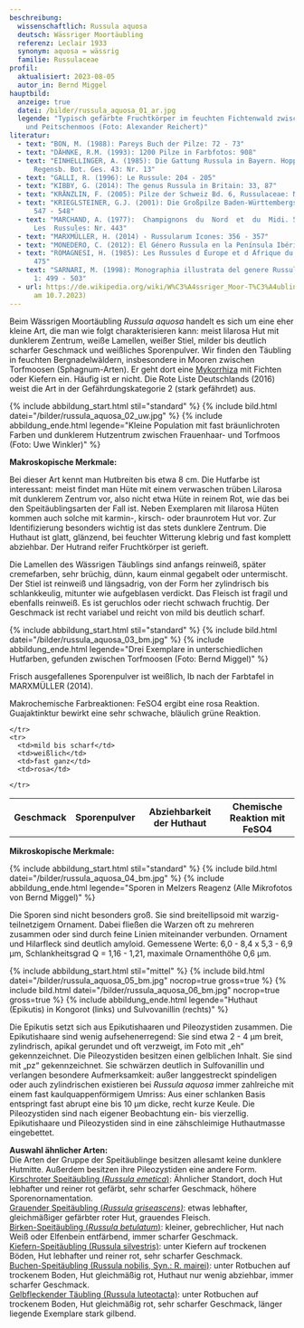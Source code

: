 ```yaml
---
beschreibung:
  wissenschaftlich: Russula aquosa
  deutsch: Wässriger Moortäubling
  referenz: Leclair 1933
  synonym: aquosa = wässrig
  familie: Russulaceae
profil:
  aktualisiert: 2023-08-05
  autor_in: Bernd Miggel
hauptbild:
  anzeige: true
  datei: /bilder/russula_aquosa_01_ar.jpg
  legende: "Typisch gefärbte Fruchtkörper im feuchten Fichtenwald zwischen Etagen-
    und Peitschenmoos (Foto: Alexander Reichert)"
literatur:
  - text: "BON, M. (1988): Pareys Buch der Pilze: 72 - 73"
  - text: "DÄHNKE, R.M. (1993): 1200 Pilze in Farbfotos: 908"
  - text: "EINHELLINGER, A. (1985): Die Gattung Russula in Bayern. Hoppea, Denkschr.
      Regensb. Bot. Ges. 43: Nr. 13"
  - text: "GALLI, R. (1996): Le Russule: 204 - 205"
  - text: "KIBBY, G. (2014): The genus Russula in Britain: 33, 87"
  - text: "KRÄNZLIN, F. (2005): Pilze der Schweiz Bd. 6, Russulaceae: Nr. 95"
  - text: "KRIEGLSTEINER, G.J. (2001): Die Großpilze Baden-Württembergs, Bd. 2, S.
      547 - 548"
  - text: "MARCHAND, A. (1977):  Champignons  du  Nord  et  du  Midi. 5.
      Les  Russules: Nr. 443"
  - text: "MARXMÜLLER, H. (2014) - Russularum Icones: 356 - 357"
  - text: "MONEDERO, C. (2012): El Género Russula en la Península Ibérica: 194 - 195"
  - text: "ROMAGNESI, H. (1985): Les Russules d ́Europe et d ́Afrique du Nord: 474 -
      475"
  - text: "SARNARI, M. (1998): Monographia illustrata del genere Russula in Europa
      1: 499 - 503"
  - url: https://de.wikipedia.org/wiki/W%C3%A4ssriger_Moor-T%C3%A4ubling  (abgerufen
      am 10.7.2023)
---
```

Beim Wässrigen Moortäubling *Russula aquosa* handelt es sich um eine eher kleine Art, die man wie folgt charakterisieren kann: meist lilarosa Hut mit dunklerem Zentrum, weiße Lamellen, weißer Stiel, milder bis deutlich scharfer Geschmack und weißliches Sporenpulver. Wir finden den Täubling in feuchten Bergnadelwäldern, insbesondere in Mooren zwischen Torfmoosen (Sphagnum-Arten). Er geht dort eine [Mykorrhiza](Mykorrhiza "Glossat") mit Fichten oder Kiefern ein. Häufig ist er nicht. Die Rote Liste Deutschlands (2016) weist die Art in der Gefährdungskategorie 2 (stark gefährdet) aus.

{% include abbildung_start.html stil="standard" %}
{% include bild.html datei="/bilder/russula_aquosa_02_uw.jpg" %}
{% include abbildung_ende.html legende="Kleine Population mit fast bräunlichroten Farben und dunklerem Hutzentrum zwischen Frauenhaar- und Torfmoos (Foto: Uwe Winkler)" %}

**Makroskopische Merkmale:**

Bei dieser Art kennt man Hutbreiten bis etwa 8 cm. Die Hutfarbe ist interessant: meist findet man Hüte mit einem verwaschen trüben Lilarosa mit dunklerem Zentrum vor, also nicht etwa Hüte in reinem Rot, wie das bei den Speitäublingsarten der Fall ist. Neben Exemplaren mit lilarosa Hüten kommen auch solche mit karmin-, kirsch- oder braunrotem Hut vor. Zur Identifizierung besonders wichtig ist das stets dunklere Zentrum. Die Huthaut ist glatt, glänzend, bei feuchter Witterung klebrig und fast komplett abziehbar. Der Hutrand reifer Fruchtkörper ist gerieft.

Die Lamellen des Wässrigen Täublings sind anfangs reinweiß, später cremefarben, sehr brüchig, dünn, kaum einmal gegabelt oder untermischt. Der Stiel ist reinweiß und längsadrig, von der Form her zylindrisch bis schlankkeulig, mitunter wie aufgeblasen verdickt. Das Fleisch ist fragil und ebenfalls reinweiß. Es ist geruchlos oder riecht schwach fruchtig. Der Geschmack ist recht variabel und reicht von mild bis deutlich scharf.

{% include abbildung_start.html stil="standard" %}
{% include bild.html datei="/bilder/russula_aquosa_03_bm.jpg" %}
{% include abbildung_ende.html legende="Drei Exemplare in unterschiedlichen Hutfarben, gefunden zwischen Torfmoosen (Foto: Bernd Miggel)" %}

Frisch ausgefallenes Sporenpulver ist weißlich, Ib nach der Farbtafel in MARXMÜLLER (2014).

Makrochemische Farbreaktionen: FeSO4 ergibt eine rosa Reaktion. Guajaktinktur bewirkt eine sehr schwache, bläulich grüne Reaktion.

<div class="table-responsive">
  <table class="table taeubling">
    <tr>
      <th rowspan="2">Geschmack</th>
      <th rowspan="2">Sporenpulver</th>
      <th rowspan="2">Abziehbarkeit der Huthaut</th>
      <th colspan="3" class="text-center">Chemische Reaktion mit FeSO4</th>
    </tr>
    <tr>
      
      
    </tr>
    <tr>
      <td>mild bis scharf</td>
      <td>weißlich</td>
      <td>fast ganz</td>
      <td>rosa</td>
       
    </tr>
  </table>
</div>

**Mikroskopische Merkmale:**

{% include abbildung_start.html stil="standard" %}
{% include bild.html datei="/bilder/russula_aquosa_04_bm.jpg" %}
{% include abbildung_ende.html legende="Sporen in Melzers Reagenz (Alle Mikrofotos von Bernd Miggel)" %}

Die Sporen sind nicht besonders groß. Sie sind breitellipsoid mit warzig-teilnetzigem Ornament. Dabei fließen die Warzen oft zu mehreren zusammen oder sind durch feine Linien miteinander verbunden. Ornament und Hilarfleck sind deutlich amyloid.  Gemessene Werte: 6,0 - 8,4 x 5,3 - 6,9 µm, Schlankheitsgrad Q = 1,16 - 1,21, maximale Ornamenthöhe 0,6 µm.

{% include abbildung_start.html stil="mittel" %}
{% include bild.html datei="/bilder/russula_aquosa_05_bm.jpg" nocrop=true gross=true %}
{% include bild.html datei="/bilder/russula_aquosa_06_bm.jpg" nocrop=true gross=true %}
{% include abbildung_ende.html legende="Huthaut (Epikutis) in Kongorot (links) und Sulvovanillin (rechts)" %}

Die Epikutis setzt sich aus Epikutishaaren und Pileozystiden zusammen. Die Epikutishaare sind wenig aufsehenerregend: Sie sind etwa 2 - 4 µm breit, zylindrisch, apikal gerundet und oft verzweigt, im Foto mit „eh“ gekennzeichnet. Die Pileozystiden besitzen einen gelblichen Inhalt. Sie sind mit „pz“ gekennzeichnet. Sie schwärzen deutlich in Sulfovanillin und verlangen besondere Aufmerksamkeit: außer langgestreckt spindeligen oder auch zylindrischen existieren bei *Russula aquosa* immer zahlreiche mit einem fast kaulquappenförmigem Umriss: Aus einer schlanken Basis entspringt fast abrupt eine bis 10 µm dicke, recht kurze Keule. Die Pileozystiden sind nach eigener Beobachtung ein- bis vierzellig. Epikutishaare und Pileozystiden sind in eine zähschleimige Huthautmasse eingebettet.

**Auswahl ähnlicher Arten:**\
Die Arten der Gruppe der Speitäublinge besitzen allesamt keine dunklere Hutmitte. Außerdem besitzen ihre Pileozystiden eine andere Form.\
[Kirschroter Speitäubling (*Russula emetica*)](/pilze/russula-emetica-kirschroter-speitäubling): Ähnlicher Standort, doch Hut lebhafter und reiner rot gefärbt, sehr scharfer Geschmack, höhere Sporenornamentation.\
[Grauender Speitäubling (*Russula griseascens)*](/pilze/russula-griseascens-graustiel-speitäubling): etwas lebhafter, gleichmäßiger gefärbter roter Hut, grauendes Fleisch.\
[Birken-Speitäubling (*Russula betulatum*)](/pilze/russula-betularum-birken-speitäubling): kleiner, gebrechlicher, Hut nach Weiß oder Elfenbein entfärbend, immer scharfer Geschmack.\
[Kiefern-Speitäubling (Russula silvestris)](/pilze/russula-silvestris-kiefern-speitäubling): unter Kiefern auf trockenen Böden, Hut lebhafter und reiner rot, sehr scharfer Geschmack.\
[Buchen-Speitäubling (Russula nobilis, Syn.: R. mairei)](/pilze/russula-nobilis-buchen-speitäubling): unter Rotbuchen auf trockenem Boden, Hut gleichmäßig rot, Huthaut nur wenig abziehbar, immer scharfer Geschmack.\
[Gelbfleckender Täubling (Russula luteotacta)](/pilze/russula-luteotacta-gelbfleckender-täubling): unter Rotbuchen auf trockenem Boden, Hut gleichmäßig rot, sehr scharfer Geschmack, länger liegende Exemplare stark gilbend.